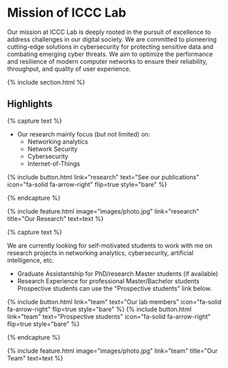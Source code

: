 ---
---

# Mission of ICCC Lab
Our mission at ICCC Lab is deeply rooted in the pursuit of excellence to address challenges in our digital society. We are committed to pioneering cutting-edge solutions in cybersecurity for protecting sensitive data and combating emerging cyber threats. We aim to optimize the performance and resilience of modern computer networks to ensure their reliability, throughput, and quality of user experience.


{% include section.html %}

## Highlights

{% capture text %}
- Our research mainly focus (but not limited) on:
  - Networking analytics
  - Network Security
  - Cybersecurity
  - Internet-of-Things

{%
  include button.html
  link="research"
  text="See our publications"
  icon="fa-solid fa-arrow-right"
  flip=true
  style="bare"
%}

{% endcapture %}

{%
  include feature.html
  image="images/photo.jpg"
  link="research"
  title="Our Research"
  text=text
%}


{% capture text %}

We are currently looking for self-motivated students to work with me on research projects in networking analytics, cybersecurity, artificial intelligence, etc.
- Graduate Assistantship for PhD/research Master students (if available)
- Research Experience for professional Master/Bachelor students
Prospective students can use the "Prospective students" link below.

{%
  include button.html
  link="team"
  text="Our lab members"
  icon="fa-solid fa-arrow-right"
  flip=true
  style="bare"
%}
{%
  include button.html
  link="team"
  text="Prospective students"
  icon="fa-solid fa-arrow-right"
  flip=true
  style="bare"
%}

{% endcapture %}

{%
  include feature.html
  image="images/photo.jpg"
  link="team"
  title="Our Team"
  text=text
%}
